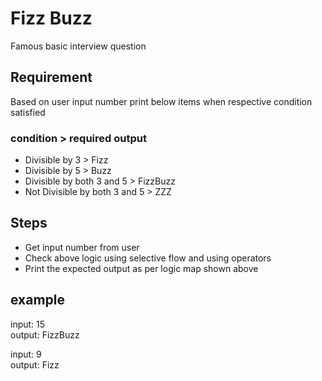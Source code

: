 # Fizz Buzz
Famous basic interview question

## Requirement
Based on user input number print below items when respective condition satisfied

### condition > required output
- Divisible by 3 > Fizz
- Divisible by 5 > Buzz
- Divisible by both 3 and 5 > FizzBuzz
- Not Divisible by both 3 and 5 > ZZZ

## Steps
- Get input number from user
- Check above logic using selective flow and using operators
- Print the expected output as per logic map shown above

## example
input: 15\
output: FizzBuzz

input: 9\
output: Fizz
